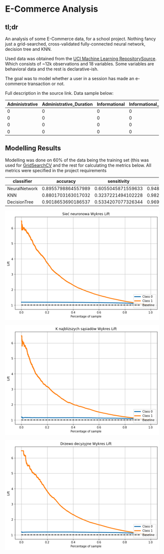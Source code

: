 # E-Commerce Analysis

## tl;dr

An analysis of some E-Commerce data, for a school project. Nothing fancy just a grid-searched, cross-validated fully-connected neural network, decision tree and KNN.

Used data was obtained from the [UCI Machine Learning RepositorySource](https://archive.ics.uci.edu/ml/datasets/Online+Shoppers+Purchasing+Intention+Dataset?fbclid=IwAR2YC4nVShJIQQ5XFEvJjhc1vRbeQVRkpRU55CMDYx9339-xoLehX3IqvCU). Which consists of ~12k observations and 18 variables. Some variables are behavioral data and the rest is declarative-ish.

The goal was to model whether a user in a session has made an e-commerce transaction or not. 

Full description in the source link.
Data sample below:

| Administrative | Administrative\_Duration | Informational | Informational\_Duration | ProductRelated | ProductRelated\_Duration | BounceRates | ExitRates | PageValues | SpecialDay | Month | OperatingSystems | Browser | Region | TrafficType | VisitorType        | Weekend | Revenue |
| -------------- | ------------------------ | ------------- | ----------------------- | -------------- | ------------------------ | ----------- | --------- | ---------- | ---------- | ----- | ---------------- | ------- | ------ | ----------- | ------------------ | ------- | ------- |
| 0              | 0                        | 0             | 0                       | 1              | 0                        | 0\.2        | 0\.2      | 0          | 0          | Feb   | 1                | 1       | 1      | 1           | Returning\_Visitor | FALSE   | FALSE   |
| 0              | 0                        | 0             | 0                       | 2              | 64                       | 0           | 0\.1      | 0          | 0          | Feb   | 2                | 2       | 1      | 2           | Returning\_Visitor | FALSE   | FALSE   |
| 0              | 0                        | 0             | 0                       | 1              | 0                        | 0\.2        | 0\.2      | 0          | 0          | Feb   | 4                | 1       | 9      | 3           | Returning\_Visitor | FALSE   | FALSE   |
| 0              | 0                        | 0             | 0                       | 2              | 2\.666666667             | 0\.05       | 0\.14     | 0          | 0          | Feb   | 3                | 2       | 2      | 4           | Returning\_Visitor | FALSE   | FALSE   |


## Modelling Results

Modelling was done on 60% of the data being the training set (this was used for [GridSearchCV](https://scikit-learn.org/stable/modules/generated/sklearn.model_selection.GridSearchCV.html) and the rest for calculating the metrics below.
All metrics were specified in the project requirements

|classifier   |accuracy          |sensitivity       |specifity         |f1                |
|-------------|------------------|------------------|------------------|------------------|
|NeuralNetwork|0.8955798864557989|0.6055045871559633|0.9486687455025186|0.6421125781792911|
|KNN          |0.8801703163017032|0.3237221494102228|0.9820100743583593|0.4552995391705069|
|DecisionTree |0.9018653690186537|0.5334207077326344|0.9692971935715999|0.6271186440677966|

![nn_lift_curve](./graphs/nn_lift_curve.png)

![knn_lift_curve](./graphs/knn_lift_curve.png)

![dt_lift_curve](./graphs/dt_lift_curve.png)
